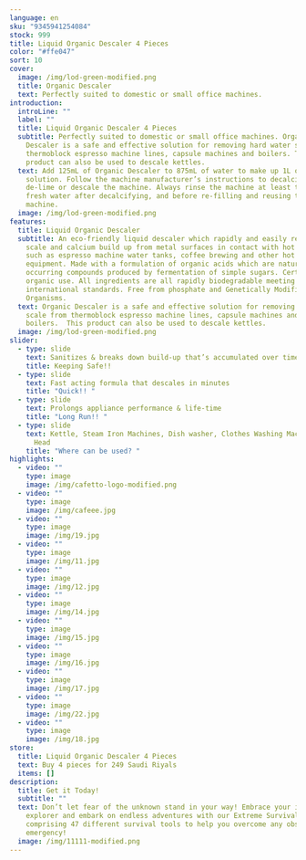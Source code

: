 ```yaml
---
language: en
sku: "9345941254084"
stock: 999
title: Liquid Organic Descaler 4 Pieces
color: "#ffe047"
sort: 10
cover:
  image: /img/lod-green-modified.png
  title: Organic Descaler
  text: Perfectly suited to domestic or small office machines.
introduction:
  introLine: ""
  label: ""
  title: Liquid Organic Descaler 4 Pieces
  subtitle: Perfectly suited to domestic or small office machines. Organic
    Descaler is a safe and effective solution for removing hard water scale from
    thermoblock espresso machine lines, capsule machines and boilers. This
    product can also be used to descale kettles.
  text: Add 125mL of Organic Descaler to 875mL of water to make up 1L of descaling
    solution. Follow the machine manufacturer’s instructions to decalcify,
    de-lime or descale the machine. Always rinse the machine at least twice with
    fresh water after decalcifying, and before re-filling and reusing the
    machine.
  image: /img/lod-green-modified.png
features:
  title: Liquid Organic Descaler
  subtitle: An eco-friendly liquid descaler which rapidly and easily removes lime
    scale and calcium build up from metal surfaces in contact with hot water
    such as espresso machine water tanks, coffee brewing and other hot water
    equipment. Made with a formulation of organic acids which are naturally
    occurring compounds produced by fermentation of simple sugars. Certified for
    organic use. All ingredients are all rapidly biodegradable meeting
    international standards. Free from phosphate and Genetically Modified
    Organisms.
  text: Organic Descaler is a safe and effective solution for removing hard water
    scale from thermoblock espresso machine lines, capsule machines and
    boilers.  This product can also be used to descale kettles.
  image: /img/lod-green-modified.png
slider:
  - type: slide
    text: Sanitizes & breaks down build-up that’s accumulated over time
    title: Keeping Safe!!
  - type: slide
    text: Fast acting formula that descales in minutes
    title: "Quick!! "
  - type: slide
    text: Prolongs appliance performance & life-time
    title: "Long Run!! "
  - type: slide
    text: Kettle, Steam Iron Machines, Dish washer, Clothes Washing Machines, Shower
      Head
    title: "Where can be used? "
highlights:
  - video: ""
    type: image
    image: /img/cafetto-logo-modified.png
  - video: ""
    type: image
    image: /img/cafeee.jpg
  - video: ""
    type: image
    image: /img/19.jpg
  - video: ""
    type: image
    image: /img/11.jpg
  - video: ""
    type: image
    image: /img/12.jpg
  - video: ""
    type: image
    image: /img/14.jpg
  - video: ""
    type: image
    image: /img/15.jpg
  - video: ""
    type: image
    image: /img/16.jpg
  - video: ""
    type: image
    image: /img/17.jpg
  - video: ""
    type: image
    image: /img/22.jpg
  - video: ""
    type: image
    image: /img/18.jpg
store:
  title: Liquid Organic Descaler 4 Pieces
  text: Buy 4 pieces for 249 Saudi Riyals
  items: []
description:
  title: Get it Today!
  subtitle: ""
  text: Don’t let fear of the unknown stand in your way! Embrace your inner
    explorer and embark on endless adventures with our Extreme Survival Kit,
    comprising 47 different survival tools to help you overcome any obstacle or
    emergency!
  image: /img/11111-modified.png
---
```

